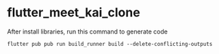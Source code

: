 # flutter_meet_kai_clone

After install libraries, run this command to generate code

```
flutter pub pub run build_runner build --delete-conflicting-outputs
```